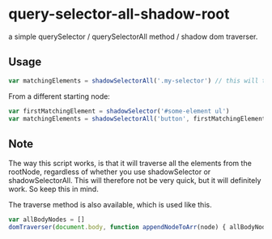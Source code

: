 # query-selector-all-shadow-root
a simple querySelector / querySelectorAll method / shadow dom traverser.

## Usage

```js
var matchingElements = shadowSelectorAll('.my-selector') // this will traverse from document.body
```

From a different starting node:

```js
var firstMatchingElement = shadowSelector('#some-element ul')
var matchingElements = shadowSelectorAll('button', firstMatchingElement)
```

## Note

The way this script works, is that it will traverse all the elements from the rootNode, regardless of whether you use shadowSelector or shadowSelectorAll.
This will therefore not be very quick, but it will definitely work. So keep this in mind.

The traverse method is also available, which is used like this.

```js
var allBodyNodes = []
domTraverser(document.body, function appendNodeToArr(node) { allBodyNodes.push(node) })
```
